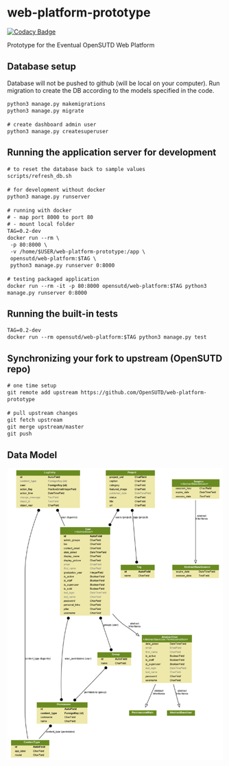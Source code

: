 # web-platform-prototype

[![Codacy Badge](https://api.codacy.com/project/badge/Grade/8b8aa4074fe34ca5b8331b2a64f81de0)](https://app.codacy.com/app/tlkh/web-platform-prototype?utm_source=github.com&utm_medium=referral&utm_content=OpenSUTD/web-platform-prototype&utm_campaign=Badge_Grade_Settings)

Prototype for the Eventual OpenSUTD Web Platform

## Database setup

Database will not be pushed to github (will be local on your computer). Run migration to create the DB according to the models specified in the code.

```
python3 manage.py makemigrations
python3 manage.py migrate

# create dashboard admin user
python3 manage.py createsuperuser
```

## Running the application server for development

```
# to reset the database back to sample values
scripts/refresh_db.sh

# for development without docker
python3 manage.py runserver

# running with docker
# - map port 8000 to port 80
# - mount local folder
TAG=0.2-dev
docker run --rm \
 -p 80:8000 \
 -v /home/$USER/web-platform-prototype:/app \
 opensutd/web-platform:$TAG \
 python3 manage.py runserver 0:8000

# testing packaged application
docker run --rm -it -p 80:8000 opensutd/web-platform:$TAG python3 manage.py runserver 0:8000
```

## Running the built-in tests

```
TAG=0.2-dev
docker run --rm opensutd/web-platform:$TAG python3 manage.py test
```

## Synchronizing your fork to upstream (OpenSUTD repo)

```
# one time setup
git remote add upstream https://github.com/OpenSUTD/web-platform-prototype

# pull upstream changes
git fetch upstream
git merge upstream/master
git push
```

## Data Model

![](models.png)